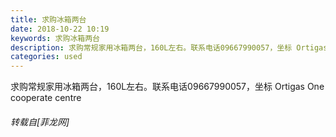 ```yaml
---
title: 求购冰箱两台
date: 2018-10-22 10:19
keywords: 求购冰箱两台
description: 求购常规家用冰箱两台，160L左右。联系电话09667990057，坐标 Ortigas One cooperate centre
categories: used
---
```

<td class="t_f" id="postmessage_2136470">

求购常规家用冰箱两台，160L左右。联系电话09667990057，坐标 Ortigas One cooperate centre</td>
###### 转载自[菲龙网]